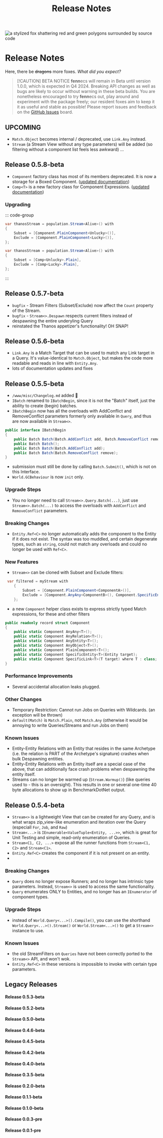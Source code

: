 ﻿---
title: Release Notes
order: 2
outline: [2,2]

head:
  - - meta
    - name: title
      content: fennecs — Release Notes
  - - meta
    - property: og:description
      content: Changelog for fennecs, the tiny, fast, modern C# Entity-Component System for games and simulations!
  - - meta
    - property: og:type
      content: website
  - - meta
    - property: og:url
      content: https://fennecs.tech/misc/Changelog.html
  - - meta
    - property: og:title
      content: fennecs — Release Notes
  - - meta
    - property: og:image
      content: https://fennecs.tech/img/fennecs-changelog-panel.png
---

![a stylized fox shattering red and green polygons surrounded by source code](https://fennecs.tech/img/fennec-changelog.png)

# Release Notes
Here, there be ~~dragons~~ more foxes. *What did you expect?*

> [!CAUTION] BETA NOTICE
> **fenn**ecs will remain in Beta until version 1.0.0, which is expected in Q4 2024. Breaking API changes as well as bugs are likely to occur without warning in these beta builds. 
> You are nonetheless encouraged to try **fenn**ecs out, play around and experiment with the package freely; our resident foxes aim to keep it it as useful and stable as possible! Please report issues and feedback on the [GitHub Issues](https://github.com/outfox/fennecs/issues) board.

## UPCOMING
- `Match.Object` becomes internal / deprecated, use `Link.Any` instead.
- `Stream` (a Stream View without any type parameters) will be added (so filtering without a component list feels less awkward)
...

## Release 0.5.8-beta
- `Component` factory class has most of its members deprecated. It is now a storage for a Boxed Component. ([updated documentation](/docs/Components/Expressions.md))
- `Comp<T>` is a new factory class for Component Expressions. ([updated documentation](/docs/Components/Expressions.md))

### Upgrading
::: code-group
```csharp  [old api] 🕸️
var thanosStream = population.Stream<Alive>() with
{
    Subset = [Component.PlainComponent<Unlucky>()],    
    Exclude = [Component.PlainComponent<Lucky>()],
};
```
```csharp [new api] ✨
var thanosStream = population.Stream<Alive>() with
{
    Subset = [Comp<Unlucky>.Plain],    
    Exclude = [Comp<Lucky>.Plain],
};
```
:::

## Release 0.5.7-beta
- `bugfix` - Stream Filters (Subset/Exclude) now affect the `Count` property of the Stream.
- `bugfix` - `Stream<>.Despawn` respects current filters instead of despawning the entire underyling Query
- reinstated the Thanos appetizer's functionality! OH SNAP!

## Release 0.5.6-beta
- `Link.Any` is a Match Target that can be used to match any Link target in a Query. It's value-identical to `Match.Object`, but makes the code more readable and reads in line with `Entity.Any`. 
- lots of documentation updates and fixes

## Release 0.5.5-beta
- `/www/misc/Changelog.md` added 🦊
- `IBatch` renamed to `IBatchBegin`, since it is not the "Batch" itself, just the ability to create (begin) batches.
-  `IBatchBegin` now has all the overloads with AddConflict and RemoveConflict parameters formerly only available in `Query`, and thus are now available in `Stream<>`.
```csharp
public interface IBatchBegin
{
    public Batch Batch(Batch.AddConflict add, Batch.RemoveConflict remove);
    public Batch Batch();   
    public Batch Batch(Batch.AddConflict add);
    public Batch Batch(Batch.RemoveConflict remove);    
}
```
- submission must still be done by calling `Batch.Submit()`, which is not on this Interface.
- `World.GCBehaviour` is now `init` only.

### Upgrade Steps
* You no longer need to call `Stream<>.Query.Batch(...)`, just use `Stream<>.Batch(...)` to access the overloads with `AddConflict` and `RemoveConflict` parameters. 

### Breaking Changes
* `Entity.Ref<C>` no longer automatically adds the component to the Entity if it does not exist. The syntax was too muddled, and certain degenerate types, such as `string`, could not match any overloads and could no longer be used with `Ref<C>`.

### New Features
* `Stream<>` can be cloned with Subset and Exclude filters:
```csharp
 var filtered = myStream with 
    { 
        Subset = [Component.PlainComponent<ComponentA>()], 
        Exclude = [Component.AnyAny<ComponentB>(), Component.SpecificEntity<ComponentC>(notYou)] 
    };
```

- a new `Component` helper class exists to express strictly typed Match expressions, for these and other filters
```csharp
public readonly record struct Component
{
    public static Component AnyAny<T>();
    public static Component AnyRelation<T>();
    public static Component AnyEntity<T>();
    public static Component AnyObject<T>();
    public static Component PlainComponent<T>();
    public static Component SpecificEntity<T>(Entity target);
    public static Component SpecificLink<T>(T target) where T : class;
} 
```

### Performance Improvements
* Several accidental allocation leaks plugged.

### Other Changes
* Temporary Restriction: Cannot run Jobs on Queries with Wildcards. (an exception will be thrown)
* `default(Match)` is `Match.Plain`, not `Match.Any` (otherwise it would be annoying to write Queries/Streams and run Jobs on them)

### Known Issues
* Entity-Entity Relations with an Entity that resides in the same Archetype (i.e. the relation is PART of the Archetype's signature) crashes when bulk Despawning entities.
* Entity-Entity Relations with an Entity itself are a special case of the above, that can additionally face crash problems when despawning the entity itself.
* Streams can no longer be warmed up (`Stream.Warmup()`) (like queries used to - this is an oversight). This results in one or several one-time 40 byte allocations to show up in BenchmarkDotNet output.


## Release 0.5.4-beta
- `Stream<>` is a lightweight View that can be created for any Query, and is what wraps zip_view-like enumeration and iteration over the Query (especiall `For`, `Job`, and `Raw`)
- `Stream<...>` is `IEnumerable<ValueTuple<Entity, ...>>`, which is great for Unit Testing and simple, read-only enumeration of Queries.
- `Stream<C1, C2, ...>` expose all the runner functions from `Stream<C1, C2>` and `Stream<C1>`.
- `Entity.Ref<C>` creates the component if it is not present on an entity.
- 
### Breaking Changes
- `Query` does no longer expose Runners; and no longer has intrinsic type parameters. Instead, `Stream<>` is used to access the same functionality.
- `Query` enumerates ONLY to Entities, and no longer has an `IEnumerator` of component types.

### Upgrade Steps
- instead of `World.Query<...>().Compile()`, you can use the shorthand `World.Query<...>().Stream()` or `World.Stream<...>()` to get a `Stream<>` instance to use.

### Known Issues
- the old StreamFilters on `Queries` have not been correctly ported to the `Stream<>` API, and won't wok.
- `Entity.Ref<C>` in these versions is impossible to invoke with certain type parameters.



## Legacy Releases
#### Release 0.5.3-beta
#### Release 0.5.2-beta
#### Release 0.5.0-beta
#### Release 0.4.6-beta
#### Release 0.4.5-beta
#### Release 0.4.2-beta
#### Release 0.4.0-beta
#### Release 0.3.5-beta
#### Release 0.2.0-beta
#### Release 0.1.1-beta
#### Release 0.1.0-beta
#### Release 0.0.3-pre
#### Release 0.0.1-pre

